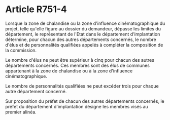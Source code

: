 # Article R751-4

<p>Lorsque la zone de chalandise ou la zone d'influence cinématographique du projet, telle qu'elle figure au dossier du demandeur, dépasse les limites du département, le représentant de l'Etat dans le département d'implantation détermine, pour chacun des autres départements concernés, le nombre d'élus et de personnalités qualifiées appelés à compléter la composition de la commission. </p><p> Le nombre d'élus ne peut être supérieur à cinq pour chacun des autres départements concernés. Ces membres sont des élus de communes appartenant à la zone de chalandise ou à la zone d'influence cinématographique. </p><p> Le nombre de personnalités qualifiées ne peut excéder trois pour chaque autre département concerné. </p><p> Sur proposition du préfet de chacun des autres départements concernés, le préfet du département d'implantation désigne les membres visés au premier alinéa. </p>